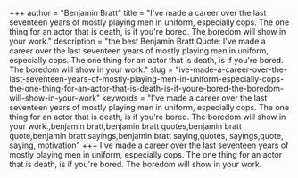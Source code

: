 +++
author = "Benjamin Bratt"
title = "I've made a career over the last seventeen years of mostly playing men in uniform, especially cops. The one thing for an actor that is death, is if you're bored. The boredom will show in your work."
description = "the best Benjamin Bratt Quote: I've made a career over the last seventeen years of mostly playing men in uniform, especially cops. The one thing for an actor that is death, is if you're bored. The boredom will show in your work."
slug = "ive-made-a-career-over-the-last-seventeen-years-of-mostly-playing-men-in-uniform-especially-cops-the-one-thing-for-an-actor-that-is-death-is-if-youre-bored-the-boredom-will-show-in-your-work"
keywords = "I've made a career over the last seventeen years of mostly playing men in uniform, especially cops. The one thing for an actor that is death, is if you're bored. The boredom will show in your work.,benjamin bratt,benjamin bratt quotes,benjamin bratt quote,benjamin bratt sayings,benjamin bratt saying,quotes, sayings,quote, saying, motivation"
+++
I've made a career over the last seventeen years of mostly playing men in uniform, especially cops. The one thing for an actor that is death, is if you're bored. The boredom will show in your work.
